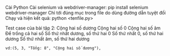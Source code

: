 Cài Python
Cài selenium và webdriver-manager:
    pip install selenium webdriver-manager
Chỉ tới đúng mục trong file do dùng đường dẫn tuyệt đối
Chạy và hiện kết quả:
    python <tenfile.py>

Test case của bài tập 2:
    Cộng hai số dương
    Cộng hai số 0
    Cộng hai số âm
    Để trống cả hai số
    Số thứ nhất dương, số thứ hai 0
    Số thứ nhất 0, số thứ hai dương
    Số thứ nhất âm, số thứ hai dương

    vd:(5, 3, "Tổng: 8", "Cộng hai số dương"),